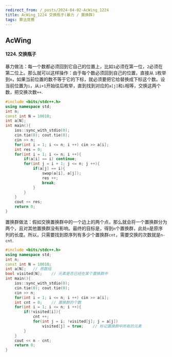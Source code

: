 ```yaml
---
redirect_from: /_posts/2024-04-02-AcWing_1224
title: AcWing_1224 交换瓶子(暴力 / 置换群)
tags: 算法竞赛
---
```


## AcWing

#### 1224. 交换瓶子

暴力做法：每一个数都必须回到它自己的位置上，比如`1`必须在第一位，`2`必须在第二位上。那么就可以这样操作：由于每个数必须回到自己的位置，直接从 `1`枚举到`n`，如果当前位置的数不等于它的下标，就必须要把它给替换成下标这个数。设当前位置为`i`，从`i+1`开始往后枚举，直到找到对应的`a[j]`和`i`相等，交换这两个数，把交换次数`++`.

```cpp
#include <bits/stdc++.h>
using namespace std;
int n;
const int N = 10010;
int a[N];
int main(){
    ios::sync_with_stdio(0);
    cin.tie(0); cout.tie(0);
    cin >> n;
    for(int i = 1; i <= n; i ++) cin >> a[i];
    int res = 0;
    for(int i = 1; i <= n; i ++){
        if(a[i] == i) continue;
        for(int j = i + 1; j <= n; j ++){
            if(a[j] == i){
                swap(a[i], a[j]);
                res ++;
                break;
            }
        }
    }
    cout << res;
    return 0;
}
```

置换群做法：假如交换置换群中的一个边上的两个点，那么就会将一个置换群分为两个，且对其他置换群没有影响。最终的目标是，得到`n`个置换群，此处`n`是原序列的长度。所以，只需要找到原序列有多少个置换群`cnt`，需要交换的次数就是`n-cnt`.

```cpp
#include <bits/stdc++.h>
using namespace std;
int n;
const int N = 10010;
int a[N];   // 原数组
bool visited[N];    // 元素是否已经在某个置换群中
int main(){
    ios::sync_with_stdio(0);
    cin.tie(0); cout.tie(0);
    cin >> n;
    for(int i = 1; i <= n; i ++) cin >> a[i];
    int cnt = 0;    // 置换群的个数
    for(int i = 1; i <= n; i ++){
        if(!visited[i]){
            cnt ++;
            for(int j = i; !visited[j]; j = a[j])
                visited[j] = true;    // 标记置换群中所有的元素
        }
    }
    cout << n - cnt;
    return 0;
}
```

